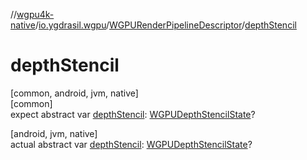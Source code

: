 //[wgpu4k-native](../../../index.md)/[io.ygdrasil.wgpu](../index.md)/[WGPURenderPipelineDescriptor](index.md)/[depthStencil](depth-stencil.md)

# depthStencil

[common, android, jvm, native]\
[common]\
expect abstract var [depthStencil](depth-stencil.md): [WGPUDepthStencilState](../-w-g-p-u-depth-stencil-state/index.md)?

[android, jvm, native]\
actual abstract var [depthStencil](depth-stencil.md): [WGPUDepthStencilState](../-w-g-p-u-depth-stencil-state/index.md)?